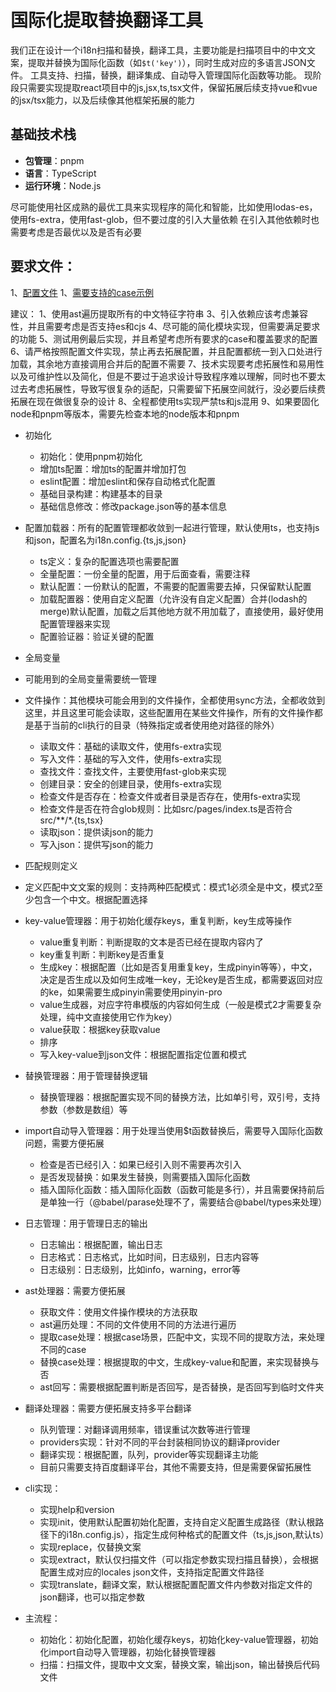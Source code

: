 # 国际化提取替换翻译工具

我们正在设计一个i18n扫描和替换，翻译工具，主要功能是扫描项目中的中文文案，提取并替换为国际化函数（如`$t('key')`），同时生成对应的多语言JSON文件。
工具支持、扫描，替换，翻译集成、自动导入管理国际化函数等功能。
现阶段只需要实现提取react项目中的js,jsx,ts,tsx文件，保留拓展后续支持vue和vue的jsx/tsx能力，以及后续像其他框架拓展的能力


## 基础技术栈
- **包管理**：pnpm
- **语言**：TypeScript
- **运行环境**：Node.js

尽可能使用社区成熟的最优工具来实现程序的简化和智能，比如使用lodas-es，使用fs-extra，使用fast-glob，但不要过度的引入大量依赖
在引入其他依赖时也需要考虑是否最优以及是否有必要

## 要求文件：
1、[配置文件](./configuration.md)
1、[需要支持的case示例](./case.md)

建议：
1、使用ast遍历提取所有的中文特征字符串
3、引入依赖应该考虑兼容性，并且需要考虑是否支持es和cjs
4、尽可能的简化模块实现，但需要满足要求的功能
5、测试用例最后实现，并且希望考虑所有要求的case和覆盖要求的配置
6、请严格按照配置文件实现，禁止再去拓展配置，并且配置都统一到入口处进行加载，其余地方直接调用合并后的配置不需要
7、技术实现要考虑拓展性和易用性以及可维护性以及简化，但是不要过于追求设计导致程序难以理解，同时也不要太过去考虑拓展性，导致写很复杂的适配，只需要留下拓展空间就行，没必要后续费拓展在现在做很复杂的设计
8、全程都使用ts实现严禁ts和js混用
9、如果要固化node和pnpm等版本，需要先检查本地的node版本和pnpm

- 初始化
  - 初始化：使用pnpm初始化
  - 增加ts配置：增加ts的配置并增加打包
  - eslint配置：增加eslint和保存自动格式化配置
  - 基础目录构建：构建基本的目录
  - 基础信息修改：修改package.json等的基本信息

- 配置加载器：所有的配置管理都收敛到一起进行管理，默认使用ts，也支持js和json，配置名为i18n.config.{ts,js,json}
  - ts定义：复杂的配置选项也需要配置
  - 全量配置：一份全量的配置，用于后面查看，需要注释
  - 默认配置：一份默认的配置，不需要的配置需要去掉，只保留默认配置
  - 加载配置器：使用自定义配置（允许没有自定义配置）合并(lodash的merge)默认配置，加载之后其他地方就不用加载了，直接使用，最好使用配置管理器来实现
  - 配置验证器：验证关键的配置
  
- 全局变量
 - 可能用到的全局变量需要统一管理

- 文件操作：其他模块可能会用到的文件操作，全都使用sync方法，全都收敛到这里，并且这里可能会读取，这些配置用在某些文件操作，所有的文件操作都是基于当前的cli执行的目录（特殊指定或者使用绝对路径的除外）
  - 读取文件：基础的读取文件，使用fs-extra实现
  - 写入文件：基础的写入文件，使用fs-extra实现
  - 查找文件：查找文件，主要使用fast-glob来实现
  - 创建目录：安全的创建目录，使用fs-extra实现
  - 检查文件是否存在：检查文件或者目录是否存在，使用fs-extra实现
  - 检查文件是否在符合glob规则：比如src/pages/index.ts是否符合src/**/*.{ts,tsx}
  - 读取json：提供读json的能力
  - 写入json：提供写json的能力

- 匹配规则定义
 - 定义匹配中文文案的规则：支持两种匹配模式：模式1必须全是中文，模式2至少包含一个中文。根据配置选择

- key-value管理器：用于初始化缓存keys，重复判断，key生成等操作
  - value重复判断：判断提取的文本是否已经在提取内容内了
  - key重复判断：判断key是否重复
  - 生成key：根据配置（比如是否复用重复key，生成pinyin等等），中文，决定是否生成以及如何生成唯一key，无论key是否生成，都需要返回对应的ke，如果需要生成pinyin需要使用pinyin-pro
  - value生成器，对应字符串模版的内容如何生成（一般是模式2才需要复杂处理，纯中文直接使用它作为key）
  - value获取：根据key获取value
  - 排序
  - 写入key-value到json文件：根据配置指定位置和模式

- 替换管理器：用于管理替换逻辑
  - 替换管理器：根据配置实现不同的替换方法，比如单引号，双引号，支持参数（参数是数组）等

- import自动导入管理器：用于处理当使用$t函数替换后，需要导入国际化函数问题，需要方便拓展
  - 检查是否已经引入：如果已经引入则不需要再次引入
  - 是否发现替换：如果发生替换，则需要插入国际化函数
  - 插入国际化函数：插入国际化函数（函数可能是多行），并且需要保持前后是单独一行（@babel/parase处理不了，需要结合@babel/types来处理）

- 日志管理：用于管理日志的输出
  - 日志输出：根据配置，输出日志
  - 日志格式：日志格式，比如时间，日志级别，日志内容等
  - 日志级别：日志级别，比如info，warning，error等

- ast处理器：需要方便拓展
  - 获取文件：使用文件操作模块的方法获取
  - ast遍历处理：不同的文件使用不同的方法进行遍历
  - 提取case处理：根据case场景，匹配中文，实现不同的提取方法，来处理不同的case
  - 替换case处理：根据提取的中文，生成key-value和配置，来实现替换与否
  - ast回写：需要根据配置判断是否回写，是否替换，是否回写到临时文件夹

- 翻译处理器：需要方便拓展支持多平台翻译
  - 队列管理：对翻译调用频率，错误重试次数等进行管理
  - providers实现：针对不同的平台封装相同协议的翻译provider
  - 翻译实现：根据配置，队列，provider等实现翻译主功能
  - 目前只需要支持百度翻译平台，其他不需要支持，但是需要保留拓展性


- cli实现：
  - 实现help和version
  - 实现init，使用默认配置初始化配置，支持自定义配置生成路径（默认根路径下的i18n.config.js），指定生成何种格式的配置文件（ts,js,json,默认ts）
  - 实现replace，仅替换文案
  - 实现extract，默认仅扫描文件（可以指定参数实现扫描且替换），会根据配置生成对应的locales json文件，支持指定配置文件路径
  - 实现translate，翻译文案，默认根据配置配置文件内参数对指定文件的json翻译，也可以指定参数

- 主流程：
  - 初始化：初始化配置，初始化缓存keys，初始化key-value管理器，初始化import自动导入管理器，初始化替换管理器
  - 扫描：扫描文件，提取中文文案，替换文案，输出json，输出替换后代码文件
